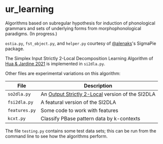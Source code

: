 # ur_learning
Algorithms based on subregular hypothesis for induction of phonological grammars and sets of underlying forms from morphophonological paradigms. (In progress.)

`ostia.py`, `fst_object.py`, and `helper.py` courtesy of [@alenaks](https://github.com/alenaks)'s SigmaPie package. 

The Simplex Input Strictly 2-Local Decomposition Learning Algorithm of [Hua & Jardine 2021](https://github.com/rucll/ur_learning/blob/main/papers/huajardine2021si2dla.pdf) is implemented in `si2dla.py`.

Other files are experimental variations on this algorithm:

File  | Description
-- | --
`so2dla.py` | An [Output Strictly 2-Local](https://aclanthology.org/W15-2310/) version of the SI2DLA
`fsi2dla.py` | A featural version of the SI2DLA
`features.py` | Some code to work with features
`kcxt.py` | Classify PBase pattern data by k-contexts

The file `testing.py` contains some test data sets; this can be run from the command line to see how the algorithms perform.
